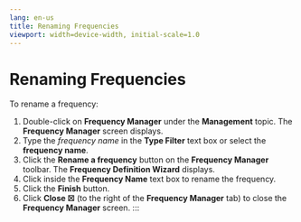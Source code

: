 ```yaml
---
lang: en-us
title: Renaming Frequencies
viewport: width=device-width, initial-scale=1.0
---
```


#  Renaming Frequencies

To rename a frequency:

1.  Double-click on **Frequency Manager** under the **Management**
    topic. The **Frequency Manager** screen displays.
2.  Type the *frequency name* in the **Type Filter** text box or select
    the **frequency name**.
3.  Click the **Rename a frequency** button on the **Frequency Manager**
    toolbar. The **Frequency Definition Wizard** displays.
4.  Click inside the **Frequency Name** text box to rename the
    frequency.
5.  Click the **Finish** button.
6.  Click **Close ☒** (to the right of the **Frequency Manager** tab) to
    close the **Frequency Manager** screen.
:::

 

